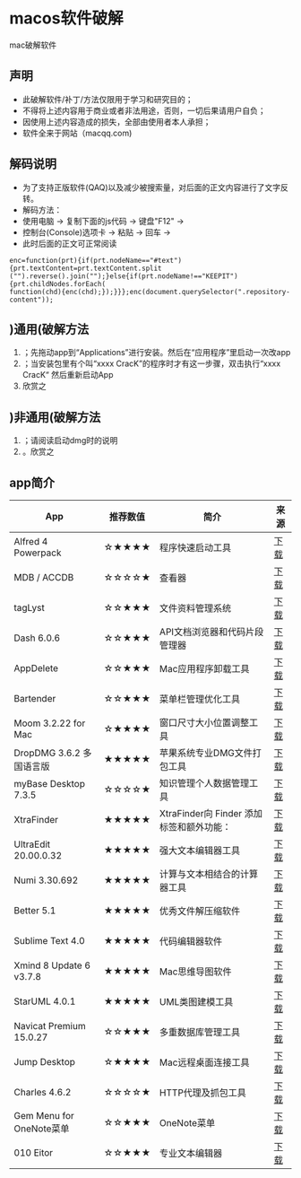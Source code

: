 # macos软件破解
mac破解软件
## 声明
 
- 此破解软件/补丁/方法仅限用于学习和研究目的；
- 不得将上述内容用于商业或者非法用途，否则，一切后果请用户自负；
- 因使用上述内容造成的损失，全部由使用者本人承担；
- 软件全来于网站（macqq.com)




## 解码说明

- 为了支持正版软件(QAQ)以及减少被搜索量，对后面的正文内容进行了文字反转。
- 解码方法：
- 使用电脑 -> 复制下面的js代码 -> 键盘"F12" ->
- 控制台(Console)选项卡 -> 粘贴 -> 回车 ->
- 此时后面的正文可正常阅读

```
enc=function(prt){if(prt.nodeName=="#text"){prt.textContent=prt.textContent.split
("").reverse().join("");}else{if(prt.nodeName!=="KEEPIT"){prt.childNodes.forEach(
function(chd){enc(chd);});}}};enc(document.querySelector(".repository-content"));
```



## )通用(破解方法

1. ；先拖动app到“Applications”进行安装。然后在“应用程序”里启动一次改app
2. ；当安装包里有个叫“xxxx CracK”的程序时才有这一步骤，双击执行“xxxx CracK“ 然后重新启动App
3. 欣赏之



## )非通用(破解方法

1. ；请阅读启动dmg时的说明
2. 。欣赏之



## app简介

| App                      | 推荐数值 | 简介                                     | 来源                                                         |
| ------------------------ | -------- | ---------------------------------------- | ------------------------------------------------------------ |
| Alfred 4 Powerpack       | ☆★★★★    | 程序快速启动工具                      | [下载](http://macqq.com/file?postid=3538) |
| MDB / ACCDB              | ☆☆☆☆★      |   查看器                          |     [下载](http://macqq.com/file?postid=3537) |
| tagLyst                  | ☆☆★★★    | 文件资料管理系统                              | [下载](http://macqq.com/file?postid=3536) |
| Dash 6.0.6               | ☆☆★★★    | API文档浏览器和代码片段管理器                           | [下载](http://macqq.com/file?postid=3509) |
| AppDelete                  | ☆☆★★★    | Mac应用程序卸载工具                              | [下载](http://macqq.com/file?postid=3508) |
| Bartender              | ☆☆★★★    | 菜单栏管理优化工具                           | [下载](http://macqq.com/file?postid=3507) |
| Moom 3.2.22 for Mac      | ☆★★★★    | 窗口尺寸大小位置调整工具                 | [下载](http://macqq.com/file?postid=3460)     |
| DropDMG 3.6.2 多国语言版 | ★★★★★    | 苹果系统专业DMG文件打包工具              | [下载](http://macqq.com/file?postid=3452)  |
| myBase Desktop 7.3.5     | ☆☆☆☆★    | 知识管理个人数据管理工具                 | [下载](http://macqq.com/file?postid=3432)   |
| XtraFinder               | ★★★★★    | XtraFinder向 Finder 添加标签和额外功能： | [下载](http://macqq.com/file?postid=3385) |
| UltraEdit 20.00.0.32     | ★★★★★    | 强大文本编辑器工具                       | [下载](http://macqq.com/file?postid=3384) |
| Numi 3.30.692            | ★★★★★    | 计算与文本相结合的计算器工具             | [下载](http://macqq.com/file?postid=3351)     |
| Better 5.1               | ★★★★★    | 优秀文件解压缩软件                       | [下载](http://macqq.com/file?postid=3350) |
| Sublime Text 4.0         | ★★★★★    | 代码编辑器软件                           | [下载](http://macqq.com/file?postid=3079) |
| Xmind 8 Update 6 v3.7.8  | ★★★★★    | Mac思维导图软件                          | [下载](http://macqq.com/file?postid=3028)   |
| StarUML 4.0.1            | ★★★★★    | UML类图建模工具                          | [下载](http://macqq.com/file?postid=3027) |
| Navicat Premium 15.0.27  | ☆☆★★★    | 多重数据库管理工具                       | [下载](http://macqq.com/file?postid=3026) |
| Jump Desktop             | ☆★★★★    | Mac远程桌面连接工具                      | [下载](http://macqq.com/file?postid=3025) |
| Charles 4.6.2            | ☆☆☆☆★    | HTTP代理及抓包工具                       | [下载](http://macqq.com/file?postid=3024) |
| Gem Menu for OneNote菜单 | ☆☆★★★    | OneNote菜单                              | [下载](http://macqq.com/file?postid=3023) |
| 010 Eitor                | ☆☆★★★    | 专业文本编辑器                           | [下载](http://macqq.com/file?postid=3022) |

